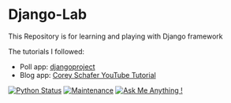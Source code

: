 Django-Lab
===========

This Repository is for learning and playing with Django framework

The tutorials I followed:
* Poll app: [djangoproject](https://docs.djangoproject.com/en/3.1/intro/tutorial01/)
* Blog app: [Corey Schafer YouTube Tutorial](https://www.youtube.com/watch?v=UmljXZIypDc&list=PL-osiE80TeTtoQCKZ03TU5fNfx2UY6U4p&index=1&ab_channel=CoreySchafer)

[![Python Status](https://github.com/liornoy/Django-Lab/actions/workflows/python-app.yml/badge.svg)](https://github.com/liornoy/Django-Lab/actions/workflows/python-app.yml)
[![Maintenance](https://img.shields.io/badge/Maintained%3F-no-red.svg)](https://GitHub.com/liornoy/Django-Lab/graphs/commit-activity)
[![Ask Me Anything !](https://img.shields.io/badge/Ask%20me-anything-1abc9c.svg)](https://GitHub.com/liornoy)
